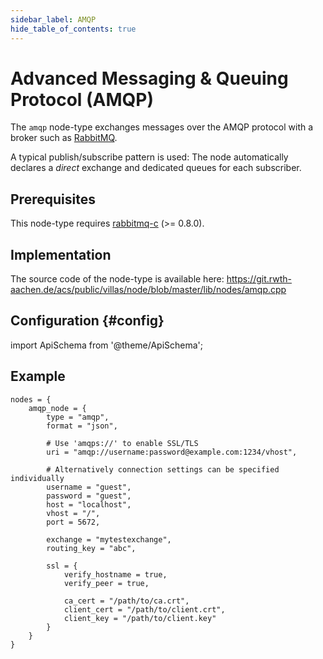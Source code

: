 ```yaml
---
sidebar_label: AMQP
hide_table_of_contents: true
---
```


# Advanced Messaging & Queuing Protocol (AMQP)

The `amqp` node-type exchanges messages over the AMQP protocol with a broker such as [RabbitMQ](https://www.rabbitmq.com).

A typical publish/subscribe pattern is used:
The node automatically declares a _direct_ exchange and dedicated queues for each subscriber.

## Prerequisites

This node-type requires [rabbitmq-c](https://github.com/alanxz/rabbitmq-c) (>= 0.8.0).

## Implementation

The source code of the node-type is available here:
https://git.rwth-aachen.de/acs/public/villas/node/blob/master/lib/nodes/amqp.cpp

## Configuration {#config}

import ApiSchema from '@theme/ApiSchema';

<ApiSchema id="node" example pointer="#/components/schemas/amqp" />

## Example

``` url="external/node/etc/examples/nodes/amqp.conf" title="node/etc/examples/nodes/amqp.conf"
nodes = {
	amqp_node = {
		type = "amqp",
		format = "json",

		# Use 'amqps://' to enable SSL/TLS
		uri = "amqp://username:password@example.com:1234/vhost",

		# Alternatively connection settings can be specified individually
		username = "guest",
		password = "guest",
		host = "localhost",
		vhost = "/",
		port = 5672,

		exchange = "mytestexchange",
		routing_key = "abc",

		ssl = {
			verify_hostname = true,
			verify_peer = true,

			ca_cert = "/path/to/ca.crt",
			client_cert = "/path/to/client.crt",
			client_key = "/path/to/client.key"
		}
	}
}
```
